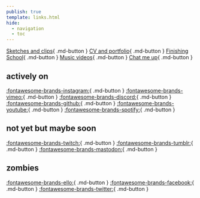 ```yaml
---
publish: true
template: links.html
hide: 
  - navigation
  - toc
---
```

[Sketches and clips](https://instagram.com/matt_fisher){ .md-button }
[CV and portfolio](https://mattfisherstudio.com/){ .md-button }
[Finishing School](https://finishing-school-art.net/){ .md-button }
[Music videos](https://vimeo.com/showcase/8490471){ .md-button }
[Chat me up](https://discord.com/users/matt_fisher){ .md-button }

## actively on

[:fontawesome-brands-instagram:](https://instagram.com/matt_fisher){ .md-button }
[:fontawesome-brands-vimeo:](https://vimeo.com/mattfisherstudio){ .md-button }
[:fontawesome-brands-discord:](https://discord.com/users/matt_fisher){ .md-button }
[:fontawesome-brands-github:](https://github.com/mttfshr){ .md-button }
[:fontawesome-brands-youtube:](https://www.youtube.com/@mttfshr){ .md-button }
[:fontawesome-brands-spotify:](https://open.spotify.com/user/gradientfade?si=37657d28026e477b){ .md-button }

## not yet but maybe soon

[:fontawesome-brands-twitch:](https://www.twitch.tv/dunningkrugerfx){ .md-button }
[:fontawesome-brands-tumblr:](https://matt-fisher.tumblr.com/){ .md-button }
[:fontawesome-brands-mastodon:](https://indieweb.social/@mattfisher){ .md-button }

## zombies

[:fontawesome-brands-ello:](https://ello.co/mttfshr){ .md-button }
[:fontawesome-brands-facebook:](https://facebook.com/m.m.fisher){ .md-button }
[:fontawesome-brands-twitter:](https://twitter.com/mttfshr){ .md-button }
